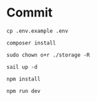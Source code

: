 # Commit
```
cp .env.example .env
```
```
composer install
```
```
sudo chown o+r ./storage -R
```
```
sail up -d
```
```
npm install
```
```
npm run dev
```
